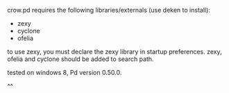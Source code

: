 crow.pd requires the following libraries/externals (use deken to install):

* zexy
* cyclone
* ofelia

to use zexy, you  must declare the zexy library in startup preferences. zexy, ofelia and cyclone should be added to search path. 

tested on windows 8, Pd version 0.50.0.

^^